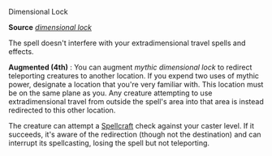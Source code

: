 Dimensional Lock

**Source** [_dimensional lock_](spells/dimensionalLock#_dimensional-lock)

The spell doesn't interfere with your extradimensional travel spells and effects.

**Augmented (4th)** : You can augment _mythic dimensional lock_ to redirect teleporting creatures to another location. If you expend two uses of mythic power, designate a location that you're very familiar with. This location must be on the same plane as you. Any creature attempting to use extradimensional travel from outside the spell's area into that area is instead redirected to this other location.

The creature can attempt a [Spellcraft](skills/spellcraft#_spellcraft) check against your caster level. If it succeeds, it's aware of the redirection (though not the destination) and can interrupt its spellcasting, losing the spell but not teleporting.

